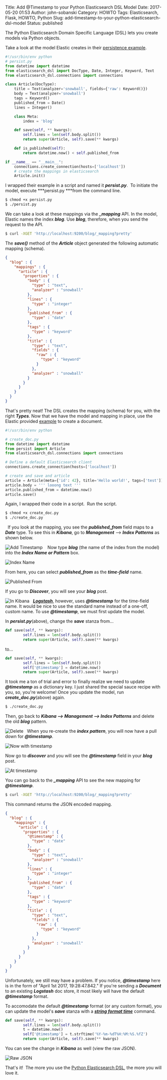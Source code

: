 Title: Add @Timestamp to your Python Elasticsearch DSL Model
Date: 2017-05-20 01:53
Author: john-sobanski
Category: HOWTO
Tags: Elasticsearch, Flask, HOWTO, Python
Slug: add-timestamp-to-your-python-elasticsearch-dsl-model
Status: published

The Python Elasticsearch Domain Specific Language (DSL) lets you create models via Python objects.

Take a look at the model Elastic creates in their [persistence example](https://elasticsearch-dsl.readthedocs.io/en/latest/).  

```python
#!/usr/bin/env python
# persist.py
from datetime import datetime
from elasticsearch_dsl import DocType, Date, Integer, Keyword, Text
from elasticsearch_dsl.connections import connections

class Article(DocType):
    title = Text(analyzer='snowball', fields={'raw': Keyword()})
    body = Text(analyzer='snowball')
    tags = Keyword()
    published_from = Date()
    lines = Integer()

    class Meta:
        index = 'blog'

    def save(self, ** kwargs):
        self.lines = len(self.body.split())
        return super(Article, self).save(** kwargs)

    def is_published(self):
        return datetime.now() < self.published_from

if __name__ == "__main__":
    connections.create_connection(hosts=['localhost'])
    # create the mappings in elasticsearch
    Article.init()
```

I wrapped their example in a script and named it ***persist.py***.  To initiate the model, execute ***persist.py ***from the command line.  

```bash
$ chmod +x persist.py
$ ./persist.py
```

We can take a look at these mappings via the ***\_mapping*** API. In the model, Elastic names the index ***blog***. Use ***blog***, therefore, when you send the request to the API.  

```bash
$ curl -XGET 'http://localhost:9200/blog/_mapping?pretty'
```

The ***save()*** method of the ***Article*** object generated the following automatic mapping (schema).  

```JSON
{
  "blog" : {
    "mappings" : {
      "article" : {
        "properties" : {
          "body" : {
            "type" : "text",
            "analyzer" : "snowball"
          },
          "lines" : {
            "type" : "integer"
          },
          "published_from" : {
            "type" : "date"
          },
          "tags" : {
            "type" : "keyword"
          },
          "title" : {
            "type" : "text",
            "fields" : {
              "raw" : {
                "type" : "keyword"
              }
            },
            "analyzer" : "snowball"
          }
        }
      }
    }
  }
}
```

That's pretty neat! The DSL creates the mapping (schema) for you, with the right ***Types***. Now that we have the model and mapping in place, use the Elastic provided [example](https://elasticsearch-dsl.readthedocs.io/en/latest/) to create a document.  

```python
#!/usr/bin/env python

# create_doc.py
from datetime import datetime
from persist import Article
from elasticsearch_dsl.connections import connections

# Define a default Elasticsearch client
connections.create_connection(hosts=['localhost'])

# create and save and article
article = Article(meta={'id': 42}, title='Hello world!', tags=['test'])
article.body = ''' looong text '''
article.published_from = datetime.now()
article.save()
```

Again, I wrapped their code in a script.  Run the script.  

```bash
$ chmod +x create_doc.py
$ ./create_doc.py
```
 
If you look at the mapping, you see the ***published\_from*** field maps to a ***Date*** type. To see this in ***Kibana***, go to ***Management*** --\> ***Index Patterns*** as shown below.

![Add Timestamp]({filename}/images/Add_Timestamp_to_your_Python_Elasticsearch_DSL_Model/t1_mgmt_index_patterns.png)
   
Now type ***blog*** (the name of the index from the model) into the ***Index Name or Pattern*** box.

![Index Name]({filename}/images/Add_Timestamp_to_your_Python_Elasticsearch_DSL_Model/t2_blog_index_name-1024x593.png)

From here, you can select ***published\_from*** as the ***time-field*** name.

![Published From]({filename}/images/Add_Timestamp_to_your_Python_Elasticsearch_DSL_Model/t3_published_from-1024x471.png) 

If you go to ***Discover***, you will see your ***blog*** post.

![In Kibana]({filename}/images/Add_Timestamp_to_your_Python_Elasticsearch_DSL_Model/t4_published_from_in_kibana-1024x593.png) 
 
[***Logstash***](https://www.elastic.co/products/logstash), however, uses ***@timestamp*** for the time-field name. It would be nice to use the standard name instead of a one-off, custom name. To use ***@timestamp***, we must first update the model.

In ***persist.py***(above), change the ***save*** stanza from...  

```python
def save(self, ** kwargs):
        self.lines = len(self.body.split())
        return super(Article, self).save(** kwargs)
```

to...  

```python
def save(self, ** kwargs):
        self.lines = len(self.body.split())
        self['@timestamp'] = datetime.now()
        return super(Article, self).save(** kwargs)
```

It took me a ton of trial and error to finally realize we need to update ***@timestamp*** as a dictionary key. I just shared the special sauce recipe with you, so, you're welcome! Once you update the model, run ***create\_doc.py***(above) again.  

```bash
$ ./create_doc.py
```

Then, go back to ***Kibana --\> Management --\> Index Patterns*** and delete the old ***blog*** pattern.

![Delete]({filename}/images/Add_Timestamp_to_your_Python_Elasticsearch_DSL_Model/t4.5_delete.png)
 
When you re-create the ***index pattern***, you will now have a pull down for ***@timestamp***.

![Now with timestamp]({filename}/images/Add_Timestamp_to_your_Python_Elasticsearch_DSL_Model/t5_now_w_timestamp-1024x470.png) 

Now go to ***discover*** and you will see the ***@timestamp*** field in your ***blog*** post. 

![At timestamp]({filename}/images/Add_Timestamp_to_your_Python_Elasticsearch_DSL_Model/t6_at_timestamp_kibana_1-1024x637.png)

You can go back to the ***\_mapping*** API to see the new mapping for ***@timestamp***.  

```bash
$ curl -XGET 'http://localhost:9200/blog/_mapping?pretty'
```

This command returns the JSON encoded mapping.  

```JSON
{
  "blog" : {
    "mappings" : {
      "article" : {
        "properties" : {
          "@timestamp" : {
            "type" : "date"
          },
          "body" : {
            "type" : "text",
            "analyzer" : "snowball"
          },
          "lines" : {
            "type" : "integer"
          },
          "published_from" : {
            "type" : "date"
          },
          "tags" : {
            "type" : "keyword"
          },
          "title" : {
            "type" : "text",
            "fields" : {
              "raw" : {
                "type" : "keyword"
              }
            },
            "analyzer" : "snowball"
          }
        }
      }
    }
  }
}
```

Unfortunately, we still may have a problem. If you notice, ***@timestamp*** here is in the form of "April 1st 2017, 19:28:47.842." If you're sending a ***Document*** to an existing ***Logstash*** doc store, it most likely will have the default ***@timestamp*** format.

To accomodate the default ***@timestamp*** format (or any custom format), you can update the model's ***save*** stanza with a [***string format time***](http://strftime.org/) command.  

```python
def save(self, ** kwargs):
        self.lines = len(self.body.split())
        t = datetime.now()
        self['@timestamp'] = t.strftime('%Y-%m-%dT%H:%M:%S.%fZ')
        return super(Article, self).save(** kwargs)
```

You can see the change in ***Kibana*** as well (view the raw JSON).

![Raw JSON]({filename}/images/Add_Timestamp_to_your_Python_Elasticsearch_DSL_Model/t7_at_timestamp_json-1024x645.png) 

That's it!  The more you use the [Python Elasticsearch DSL](https://elasticsearch-dsl.readthedocs.io/en/latest/), the more you will love it.
